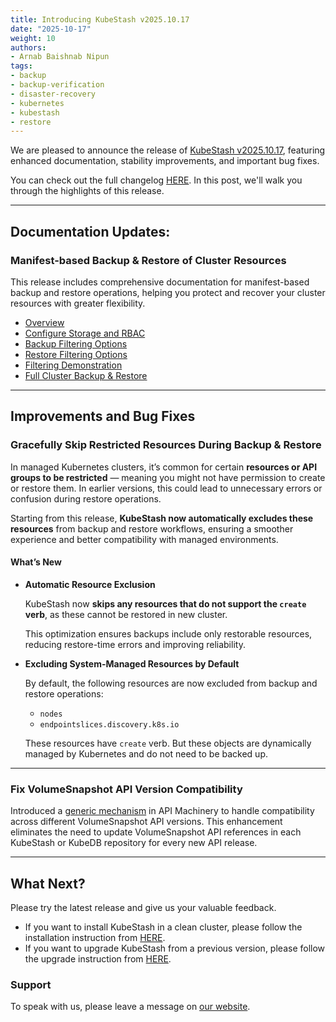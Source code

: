 ```yaml
---
title: Introducing KubeStash v2025.10.17
date: "2025-10-17"
weight: 10
authors:
- Arnab Baishnab Nipun
tags:
- backup
- backup-verification
- disaster-recovery
- kubernetes
- kubestash
- restore
---
```


We are pleased to announce the release of [KubeStash v2025.10.17](https://kubestash.com/docs/v2025.10.17/setup/), featuring enhanced documentation, stability improvements, and important bug fixes.

You can check out the full changelog [HERE](https://github.com/kubestash/CHANGELOG/blob/master/releases/v2025.10.17/README.md). In this post, we'll walk you through the highlights of this release.

---

## Documentation Updates:

### Manifest-based Backup & Restore of Cluster Resources

This release includes comprehensive documentation for manifest-based backup and restore operations, helping you protect and recover your cluster resources with greater flexibility.

- [Overview](https://kubestash.com/docs/v2025.10.17/guides/cluster-resources/overview/)
- [Configure Storage and RBAC](https://kubestash.com/docs/v2025.10.17/guides/cluster-resources/configure-storage-and-rbac/)
- [Backup Filtering Options](https://kubestash.com/docs/v2025.10.17/guides/cluster-resources/backup-filtering-options/)
- [Restore Filtering Options](https://kubestash.com/docs/v2025.10.17/guides/cluster-resources/restore-filtering-options/)
- [Filtering Demonstration](https://kubestash.com/docs/v2025.10.17/guides/cluster-resources/filtering-demonstration/)
- [Full Cluster Backup & Restore](https://kubestash.com/docs/v2025.10.17/guides/cluster-resources/full-cluster-backup-and-restore/)

---

## Improvements and Bug Fixes

### Gracefully Skip Restricted Resources During Backup & Restore

In managed Kubernetes clusters, it’s common for certain **resources or API groups to be restricted** — meaning you might not have permission to create or restore them. In earlier versions, this could lead to unnecessary errors or confusion during restore operations.

Starting from this release, **KubeStash now automatically excludes these resources** from backup and restore workflows, ensuring a smoother experience and better compatibility with managed environments.

#### What’s New

- **Automatic Resource Exclusion**

  KubeStash now **skips any resources that do not support the `create` verb**, as these cannot be restored in new cluster.
  
  This optimization ensures backups include only restorable resources, reducing restore-time errors and improving reliability. 
  

- **Excluding System-Managed Resources by Default**

   By default, the following resources are now excluded from backup and restore operations:
   - `nodes` 
   - `endpointslices.discovery.k8s.io`

  These resources have `create` verb. But these objects are dynamically managed by Kubernetes and do not need to be backed up. 

---

### Fix VolumeSnapshot API Version Compatibility

Introduced a [generic mechanism](https://github.com/kubestash/apimachinery/pull/174) in API Machinery to handle compatibility across different VolumeSnapshot API versions.
This enhancement eliminates the need to update VolumeSnapshot API references in each KubeStash or KubeDB repository for every new API release.

---

## What Next?
Please try the latest release and give us your valuable feedback.

- If you want to install KubeStash in a clean cluster, please follow the installation instruction from [HERE](https://kubestash.com/docs/v2025.10.17/setup/install/kubestash/).
- If you want to upgrade KubeStash from a previous version, please follow the upgrade instruction from [HERE](https://kubestash.com/docs/v2025.10.17/setup/upgrade/).

### Support

To speak with us, please leave a message on [our website](https://appscode.com/contact/).

